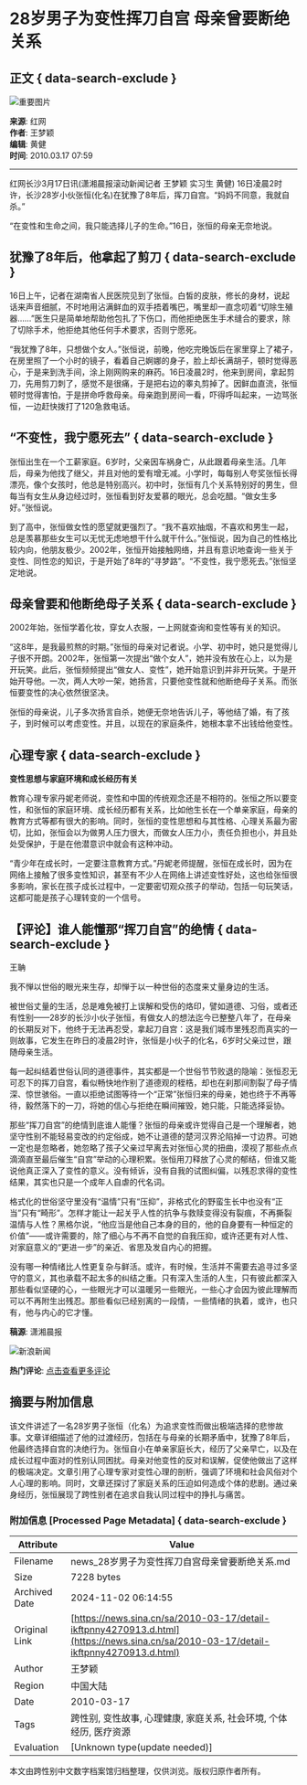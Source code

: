 # 28岁男子为变性挥刀自宫 母亲曾要断绝关系

## 正文 { data-search-exclude }


![重要图片](https://n.sinaimg.cn/sinakd10200/360/w180h180/20221208/6996-f61d7d9fa1e0defff9079fb329bbe345.jpg)

**来源**: 红网  
**作者**: 王梦颖  
**编辑**: 黄健  
**时间**: 2010.03.17 07:59

---

红网长沙3月17日讯(潇湘晨报滚动新闻记者 王梦颖 实习生 黄健) 16日凌晨2时许，长沙28岁小伙张恒(化名)在犹豫了8年后，挥刀自宫。“妈妈不同意，我就自杀。”

“在变性和生命之间，我只能选择儿子的生命。”16日，张恒的母亲无奈地说。

## **犹豫了8年后，他拿起了剪刀** { data-search-exclude }

16日上午，记者在湖南省人民医院见到了张恒。白皙的皮肤，修长的身材，说起话来声音细腻，不时地用沾满鲜血的双手捂着嘴巴，嘴里却一直念叨着“切除生殖器……”医生只是简单地帮助他包扎了下伤口，而他拒绝医生手术缝合的要求，除了切除手术，他拒绝其他任何手术要求，否则宁愿死。

“我犹豫了8年，只想做个女人。”张恒说，前晚，他吃完晚饭后在家里穿上了裙子，在房里照了一个小时的镜子，看着自己婀娜的身子，脸上却长满胡子，顿时觉得恶心，于是来到洗手间，涂上刚网购来的麻药。16日凌晨2时，他来到房间，拿起剪刀，先用剪刀刺了，感觉不是很痛，于是把右边的睾丸剪掉了。因鲜血直流，张恒顿时觉得害怕，于是拼命呼救母亲。母亲跑到房间一看，吓得呼叫起来，一边骂张恒，一边赶快拨打了120急救电话。

## **“不变性，我宁愿死去”** { data-search-exclude }

张恒出生在一个工薪家庭。6岁时，父亲因车祸身亡，从此跟着母亲生活。几年后，母亲为他找了继父，并且对他的爱有增无减。小学时，每每别人夸奖张恒长得漂亮，像个女孩时，他总是特别高兴。初中时，张恒有几个关系特别好的男生，但每当有女生从身边经过时，张恒看到好友爱慕的眼光，总会吃醋。“做女生多好。”张恒说。

到了高中，张恒做女性的愿望就更强烈了。“我不喜欢抽烟，不喜欢和男生一起，总是羡慕那些女生可以无忧无虑地想干什么就干什么。”张恒说，因为自己的性格比较内向，他朋友极少。2002年，张恒开始接触网络，并且有意识地查询一些关于变性、同性恋的知识，于是开始了8年的“寻梦路”。“不变性，我宁愿死去。”张恒坚定地说。

## **母亲曾要和他断绝母子关系** { data-search-exclude }

2002年始，张恒学着化妆，穿女人衣服，一上网就查询和变性等有关的知识。

“这8年，是我最煎熬的时期。”张恒的母亲对记者说。小学、初中时，她只是觉得儿子很不开朗。2002年，张恒第一次提出“做个女人”，她并没有放在心上，以为是开玩笑。此后，张恒频频提出“做女人、变性”，她开始意识到并非开玩笑。于是开始开导他。一次，两人大吵一架，她扬言，只要他变性就和他断绝母子关系。而张恒要变性的决心依然很坚决。

张恒的母亲说，儿子多次扬言自杀，她便无奈地告诉儿子，等他结了婚，有了孩子，到时候可以考虑变性。并且，以现在的家庭条件，她根本拿不出钱给他变性。

## **心理专家** { data-search-exclude }

**变性思想与家庭环境和成长经历有关**

教育心理专家丹妮老师说，变性和中国的传统观念还是不相符的。张恒之所以要变性，和张恒的家庭环境、成长经历都有关系，比如他生长在一个单亲家庭，母亲的教育方式等都有很大的影响。同时，张恒的变性思想和与其性格、心理关系最为密切，比如，张恒会以为做男人压力很大，而做女人压力小，责任负担也小，并且处处受保护，于是在他潜意识中就会有这种冲动。

“青少年在成长时，一定要注意教育方式。”丹妮老师提醒，张恒在成长时，因为在网络上接触了很多变性知识，甚至有不少人在网络上讲述变性好处，这也给张恒很多影响，家长在孩子成长过程中，一定要密切观众孩子的举动，包括一句玩笑话，这都可能是孩子心理转变的一个信号。

## **【评论】谁人能懂那“挥刀自宫”的绝情** { data-search-exclude }

王聃

我不惮以世俗的眼光来生存，却惮于以一种世俗的态度来丈量身边的生活。

被世俗丈量的生活，总是难免被打上误解和受伤的烙印，譬如道德、习俗，或者还有性别——28岁的长沙小伙子张恒，有做女人的想法迄今已整整八年了，在母亲的长期反对下，他终于无法再忍受，拿起刀自宫：这是我们城市里残忍而真实的一则故事，它发生在昨日的凌晨2时许，张恒是小伙子的化名，6岁时父亲过世，跟随母亲生活。

每一起纠结着世俗认同的道德事件，其实都是一个世俗节节败退的隐喻：张恒忍无可忍下的挥刀自宫，看似畅快地作别了道德观的桎梏，却也在刹那间割裂了母子情深、惊世骇俗。一直以拒绝试图等待一个“正常”张恒归来的母亲，她也终于不再等待，毅然落下的一刀，将她的信心与拒绝在瞬间摧毁，她只能，只能选择妥协。

那些“挥刀自宫”的绝情到底谁人能懂？张恒的母亲或许觉得自己是一个理解者，她坚守性别不能轻易变改的约定俗成，她不让道德的楚河汉界沦陷掉一寸边界。可她一定也是忽略者，她忽略了孩子父亲过早离去对张恒心灵的扭曲，漠视了那些点点滴滴直至最后催生“自宫”举动的心理积累。张恒用刀释放了心灵的郁结，但谁又能说他真正深入了变性的意义。没有倾诉，没有自我的试图纠偏，以残忍求得的变性结果，其实也只是一个成年人自虐的代名词。

格式化的世俗坚守里没有“温情”只有“压抑”，非格式化的野蛮生长中也没有“正当”只有“畸形”。怎样才能让一起关乎人性的抗争与救赎变得没有裂痕，不再撕裂温情与人性？黑格尔说，“他应当是他自己本身的目的，他的自身要有一种恒定的价值”——或许需要的，除了细心与不再不自觉的自我压抑，或许还更有对人性、对家庭意义的“更进一步”的亲近、省思及发自内心的把握。

没有哪一种情绪比人性更复杂与鲜活。或许，有时候，生活并不需要去追寻过多坚守的意义，其也承载不起太多的纠结之重。只有深入生活的人生，只有彼此都深入那些看似坚硬的心，一些眼光才可以温暖另一些眼光，一些心才会因为彼此理解而可以不再附生出残忍。那些看似已经别离的一段情，一些情绪的执着，或许，也只有，他与内心的它才懂。

**稿源**: 潇湘晨报

![新浪新闻](https://n.sinaimg.cn/default/80905340/20200331/sinalogo.png)

**热门评论**: [点击查看更多评论](https://cmnt.sina.cn/index?product=comos&index=kftpnny4270913&tj_ch=news&is_clear=0) 

## 摘要与附加信息

<!-- tcd_abstract -->
该文件讲述了一名28岁男子张恒（化名）为追求变性而做出极端选择的悲惨故事。文章详细描述了他的过渡经历，包括在与母亲的长期矛盾中，犹豫了8年后，他最终选择自宫的决绝行为。张恒自小在单亲家庭长大，经历了父亲早亡，以及在成长过程中面对的性别认同困扰。母亲对他变性的反对和误解，促使他做出了这样的极端决定。文章引用了心理专家对变性心理的剖析，强调了环境和社会风俗对个人心理的影响。同时，文章还探讨了家庭关系的压迫如何造成个体的悲剧。通过亲身经历，张恒展现了跨性别者在追求自我认同过程中的挣扎与痛苦。
<!-- tcd_abstract_end -->

### 附加信息 [Processed Page Metadata] { data-search-exclude }

| Attribute       | Value                                  |
|-----------------|----------------------------------------|
| Filename        | news_28岁男子为变性挥刀自宫母亲曾要断绝关系.md                             |
| Size            | 7228 bytes                           |
| Archived Date   | 2024-11-02 06:14:55                             |
| Original Link   | [https://news.sina.cn/sa/2010-03-17/detail-ikftpnny4270913.d.html](https://news.sina.cn/sa/2010-03-17/detail-ikftpnny4270913.d.html)                       |
| Author          | 王梦颖                               |
| Region          | 中国大陆                               |
| Date            | 2010-03-17                                 |
| Tags            | 跨性别, 变性故事, 心理健康, 家庭关系, 社会环境, 个体经历, 医疗资源                                 |
| Evaluation            | [Unknown type(update needed)]                                 |
<!-- tcd_table_end -->

本文由跨性别中文数字档案馆归档整理，仅供浏览。版权归原作者所有。
